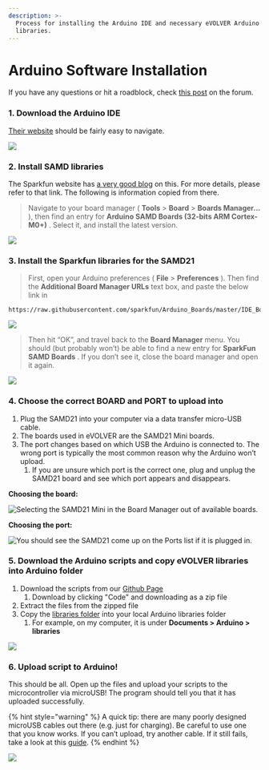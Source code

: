 ```yaml
---
description: >-
  Process for installing the Arduino IDE and necessary eVOLVER Arduino
  libraries.
---
```


# Arduino Software Installation

If you have any questions or hit a roadblock, check [this post](https://www.evolver.bio/t/installing-arduino-libraries-and-uploading-code/156) on the forum.

### 1. Download the Arduino IDE

[Their website](https://www.arduino.cc/en/software) should be fairly easy to navigate.

![](<../.gitbook/assets/Screen Shot 2022-05-31 at 12.01.04 PM.png>)

### 2. Install SAMD libraries

The Sparkfun website has [a very good blog](https://learn.sparkfun.com/tutorials/samd21-minidev-breakout-hookup-guide/setting-up-arduino) on this. For more details, please refer to that link. The following is information copied from there.

> Navigate to your board manager ( **Tools** > **Board** > **Boards Manager…** ), then find an entry for **Arduino SAMD Boards (32-bits ARM Cortex-M0+)** . Select it, and install the latest version.

![](../.gitbook/assets/samd21.png)

### 3. Install the Sparkfun libraries for the SAMD21

> First, open your Arduino preferences ( **File** > **Preferences** ). Then find the **Additional Board Manager URLs** text box, and paste the below link in

```
https://raw.githubusercontent.com/sparkfun/Arduino_Boards/master/IDE_Board_Manager/package_sparkfun_index.json
```

![](../.gitbook/assets/prefs.png)

> Then hit “OK”, and travel back to the **Board Manager** menu. You should (but probably won’t) be able to find a new entry for **SparkFun SAMD Boards** . If you don’t see it, close the board manager and open it again.

![](../.gitbook/assets/board\_manager.png)

### 4. Choose the correct BOARD and PORT to upload into

1. Plug the SAMD21 into your computer via a data transfer micro-USB cable.
2. The boards used in eVOLVER are the SAMD21 Mini boards.
3. The port changes based on which USB the Arduino is connected to. The wrong port is typically the most common reason why the Arduino won’t upload.
   1. If you are unsure which port is the correct one, plug and unplug the SAMD21 board and see which port appears and disappears.

**Choosing the board:**

![Selecting the SAMD21 Mini in the Board Manager out of available boards.](../.gitbook/assets/choosing\_board.jpeg)

**Choosing the port:**

![You should see the SAMD21 come up on the Ports list if it is plugged in.](../.gitbook/assets/port.png)

### 5. Download the Arduino scripts and copy eVOLVER libraries into Arduino folder

1. Download the scripts from our [Github Page](https://github.com/FYNCH-BIO/evolver-arduino)
   1. Download by clicking "Code" and downloading as a zip file
2. Extract the files from the zipped file
3. Copy the [libraries folder](https://github.com/FYNCH-BIO/evolver-arduino/tree/master/libraries) into your local Arduino libraries folder
   1. For example, on my computer, it is under **Documents > Arduino > libraries**

![](../.gitbook/assets/libs\_evo.png)

### **6. Upload script to Arduino!**

This should be all. Open up the files and upload your scripts to the microcontroller via microUSB! The program should tell you that it has uploaded successfully.

{% hint style="warning" %}
A quick tip: there are many poorly designed microUSB cables out there (e.g. just for charging). Be careful to use one that you know works. If you can’t upload, try another cable. If it still fails, take a look at this [guide](https://learn.sparkfun.com/tutorials/samd21-minidev-breakout-hookup-guide/troubleshooting).
{% endhint %}

![](../.gitbook/assets/script\_upload.jpeg)

